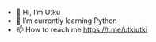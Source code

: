 - 👋 Hi, I’m Utku
- 🌱 I’m currently learning Python
- 📫 How to reach me https://t.me/utkiutki

<!---
itsutki/itsutki is a ✨ special ✨ repository because its `README.md` (this file) appears on your GitHub profile.
You can click the Preview link to take a look at your changes.
--->
